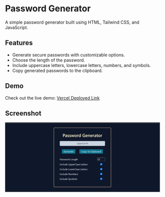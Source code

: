 # Password Generator

A simple password generator built using HTML, Tailwind CSS, and JavaScript.

## Features

- Generate secure passwords with customizable options.
- Choose the length of the password.
- Include uppercase letters, lowercase letters, numbers, and symbols.
- Copy generated passwords to the clipboard.

## Demo
Check out the live demo: [Vercel Deployed Link](https://password-generator-eta-three.vercel.app/)

## Screenshot
![Output Screenshot](output_ScreenShot.png)


